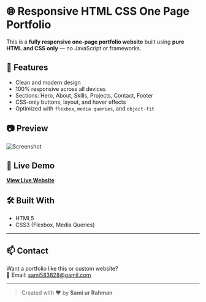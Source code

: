 # 🌐 Responsive HTML CSS One Page Portfolio

This is a **fully responsive one-page portfolio website** built using **pure HTML and CSS only** — no JavaScript or frameworks.

## 💼 Features
- Clean and modern design
- 100% responsive across all devices
- Sections: Hero, About, Skills, Projects, Contact, Footer
- CSS-only buttons, layout, and hover effects
- Optimized with `flexbox`, `media queries`, and `object-fit`

## 📷 Preview
![Screenshot](images/screenshot.jpg)

## 🚀 Live Demo
**[View Live Website](https://sami-012.github.io/HTML-CSS-Portfolio/)**

## 🛠 Built With
- HTML5
- CSS3 (Flexbox, Media Queries)

---

## 📫 Contact
Want a portfolio like this or custom website?  
📧 Email: sami583828@gamil.com 

---

> Created with ❤️ by **Sami ur Rahman**
